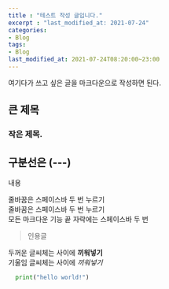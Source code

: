 ```yaml
---
title : "테스트 작성 글입니다."  
excerpt : "last_modified_at: 2021-07-24"  
categories:  
- Blog  
tags:  
- Blog        
last_modified_at: 2021-07-24T08:20:00~23:00  
---  
```


여기다가 쓰고 싶은 글을 마크다운으로 작성하면 된다.  

## 큰 제목  
### 작은 제목.  
구분선은 (---)  
---  
내용  

줄바꿈은 스페이스바 두 번 누르기  
줄바꿈은 스페이스바 두 번 누르기  
모든 마크다운 기능 끝 자락에는 스페이스바 두 번  

> 인용글  

두꺼운 글씨체는 사이에 **끼워넣기**  
기울임 글씨체는 사이에 *끼워넣기*   

```python  
  print("hello world!")
```

